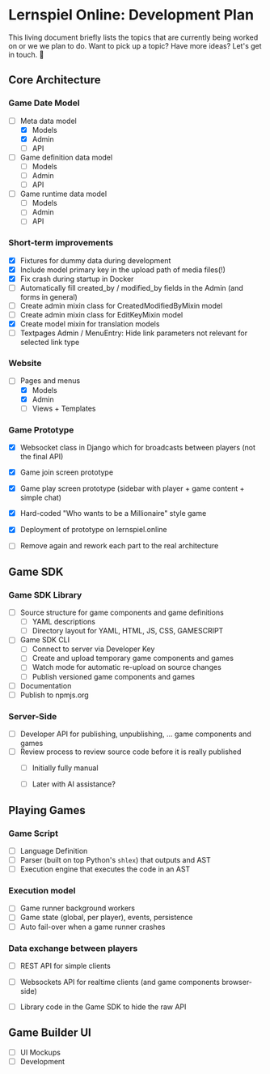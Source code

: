 Lernspiel Online: Development Plan
==================================

This living document briefly lists the topics that are currently being worked on
or we we plan to do. Want to pick up a topic? Have more ideas? Let's get in touch. 🤠


Core Architecture
-----------------

### Game Date Model

- [ ] Meta data model
    - [X] Models
    - [X] Admin
    - [ ] API

- [ ] Game definition data model
    - [ ] Models
    - [ ] Admin
    - [ ] API

- [ ] Game runtime data model
    - [ ] Models
    - [ ] Admin
    - [ ] API

### Short-term improvements

- [X] Fixtures for dummy data during development
- [X] Include model primary key in the upload path of media files(!)
- [X] Fix crash during startup in Docker
- [ ] Automatically fill created_by / modified_by fields in the Admin (and forms in general)
- [ ] Create admin mixin class for CreatedModifiedByMixin model
- [ ] Create admin mixin class for EditKeyMixin model
- [X] Create model mixin for translation models
- [ ] Textpages Admin / MenuEntry: Hide link parameters not relevant for selected link type

### Website

- [ ] Pages and menus
    - [X] Models
    - [X] Admin
    - [ ] Views + Templates

### Game Prototype

- [X] Websocket class in Django which for broadcasts between players (not the final API)
- [X] Game join screen prototype
- [X] Game play screen prototype (sidebar with player + game content + simple chat)
- [X] Hard-coded "Who wants to be a Millionaire" style game
- [X] Deployment of prototype on lernspiel.online
- [ ] Remove again and rework each part to the real architecture


Game SDK
--------

### Game SDK Library

- [ ] Source structure for game components and game definitions
    - [ ] YAML descriptions
    - [ ] Directory layout for YAML, HTML, JS, CSS, GAMESCRIPT

- [ ] Game SDK CLI
    - [ ] Connect to server via Developer Key
    - [ ] Create and upload temporary game components and games
    - [ ] Watch mode for automatic re-upload on source changes
    - [ ] Publish versioned game components and games

- [ ] Documentation
- [ ] Publish to npmjs.org

### Server-Side

- [ ] Developer API for publishing, unpublishing, ... game components and games
- [ ] Review process to review source code before it is really published
    - [ ] Initially fully manual
    - [ ] Later with AI assistance?


Playing Games
-------------

### Game Script

- [ ] Language Definition
- [ ] Parser (built on top Python's `shlex`) that outputs and AST
- [ ] Execution engine that executes the code in an AST

### Execution model

- [ ] Game runner background workers
- [ ] Game state (global, per player), events, persistence
- [ ] Auto fail-over when a game runner crashes

### Data exchange between players

- [ ] REST API for simple clients
- [ ] Websockets API for realtime clients (and game components browser-side)
- [ ] Library code in the Game SDK to hide the raw API


Game Builder UI
---------------

- [ ] UI Mockups
- [ ] Development